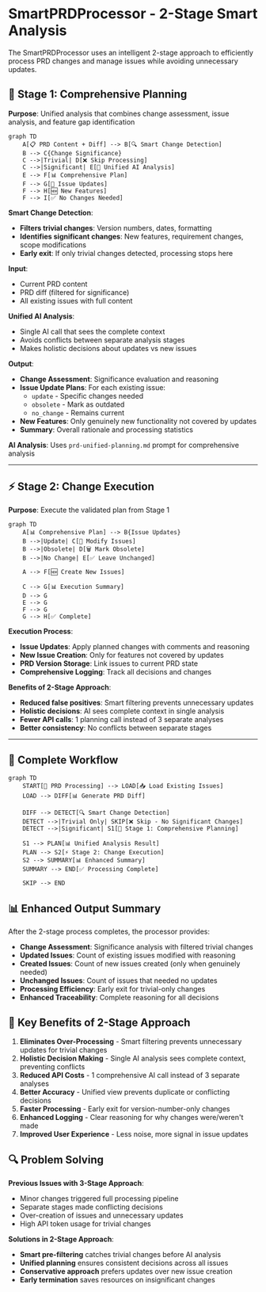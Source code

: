 # SmartPRDProcessor - 2-Stage Smart Analysis

The SmartPRDProcessor uses an intelligent 2-stage approach to efficiently process PRD changes and manage issues while avoiding unnecessary updates.

## 🎯 Stage 1: Comprehensive Planning
**Purpose**: Unified analysis that combines change assessment, issue analysis, and feature gap identification

```mermaid
graph TD
    A[📋 PRD Content + Diff] --> B[🔍 Smart Change Detection]
    B --> C{Change Significance}
    C -->|Trivial| D[❌ Skip Processing]
    C -->|Significant| E[🤖 Unified AI Analysis]
    E --> F[📊 Comprehensive Plan]
    F --> G[📝 Issue Updates]
    F --> H[🆕 New Features]
    F --> I[✅ No Changes Needed]
```

**Smart Change Detection**:
- **Filters trivial changes**: Version numbers, dates, formatting
- **Identifies significant changes**: New features, requirement changes, scope modifications
- **Early exit**: If only trivial changes detected, processing stops here

**Input**:
- Current PRD content
- PRD diff (filtered for significance)
- All existing issues with full content

**Unified AI Analysis**:
- Single AI call that sees the complete context
- Avoids conflicts between separate analysis stages
- Makes holistic decisions about updates vs new issues

**Output**:
- **Change Assessment**: Significance evaluation and reasoning
- **Issue Update Plans**: For each existing issue:
  - `update` - Specific changes needed
  - `obsolete` - Mark as outdated
  - `no_change` - Remains current
- **New Features**: Only genuinely new functionality not covered by updates
- **Summary**: Overall rationale and processing statistics

**AI Analysis**: Uses `prd-unified-planning.md` prompt for comprehensive analysis

---

## ⚡ Stage 2: Change Execution
**Purpose**: Execute the validated plan from Stage 1

```mermaid
graph TD
    A[📊 Comprehensive Plan] --> B{Issue Updates}
    B -->|Update| C[🔄 Modify Issues]
    B -->|Obsolete| D[🗑️ Mark Obsolete]
    B -->|No Change| E[✅ Leave Unchanged]

    A --> F[🆕 Create New Issues]

    C --> G[📊 Execution Summary]
    D --> G
    E --> G
    F --> G
    G --> H[✅ Complete]
```

**Execution Process**:
- **Issue Updates**: Apply planned changes with comments and reasoning
- **New Issue Creation**: Only for features not covered by updates
- **PRD Version Storage**: Link issues to current PRD state
- **Comprehensive Logging**: Track all decisions and changes

**Benefits of 2-Stage Approach**:
- **Reduced false positives**: Smart filtering prevents unnecessary updates
- **Holistic decisions**: AI sees complete context in single analysis
- **Fewer API calls**: 1 planning call instead of 3 separate analyses
- **Better consistency**: No conflicts between separate stages

---

## 🔄 Complete Workflow

```mermaid
graph TD
    START[📄 PRD Processing] --> LOAD[📥 Load Existing Issues]
    LOAD --> DIFF[📊 Generate PRD Diff]

    DIFF --> DETECT[🔍 Smart Change Detection]
    DETECT -->|Trivial Only| SKIP[❌ Skip - No Significant Changes]
    DETECT -->|Significant| S1[🎯 Stage 1: Comprehensive Planning]

    S1 --> PLAN[📊 Unified Analysis Result]
    PLAN --> S2[⚡ Stage 2: Change Execution]
    S2 --> SUMMARY[📊 Enhanced Summary]
    SUMMARY --> END[✅ Processing Complete]

    SKIP --> END
```

## 📊 Enhanced Output Summary

After the 2-stage process completes, the processor provides:

- **Change Assessment**: Significance analysis with filtered trivial changes
- **Updated Issues**: Count of existing issues modified with reasoning
- **Created Issues**: Count of new issues created (only when genuinely needed)
- **Unchanged Issues**: Count of issues that needed no updates
- **Processing Efficiency**: Early exit for trivial-only changes
- **Enhanced Traceability**: Complete reasoning for all decisions

## 🎯 Key Benefits of 2-Stage Approach

1. **Eliminates Over-Processing** - Smart filtering prevents unnecessary updates for trivial changes
2. **Holistic Decision Making** - Single AI analysis sees complete context, preventing conflicts
3. **Reduced API Costs** - 1 comprehensive AI call instead of 3 separate analyses
4. **Better Accuracy** - Unified view prevents duplicate or conflicting decisions
5. **Faster Processing** - Early exit for version-number-only changes
6. **Enhanced Logging** - Clear reasoning for why changes were/weren't made
7. **Improved User Experience** - Less noise, more signal in issue updates

## 🔍 Problem Solving

**Previous Issues with 3-Stage Approach**:
- Minor changes triggered full processing pipeline
- Separate stages made conflicting decisions
- Over-creation of issues and unnecessary updates
- High API token usage for trivial changes

**Solutions in 2-Stage Approach**:
- **Smart pre-filtering** catches trivial changes before AI analysis
- **Unified planning** ensures consistent decisions across all issues
- **Conservative approach** prefers updates over new issue creation
- **Early termination** saves resources on insignificant changes